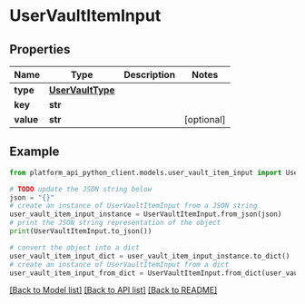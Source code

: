 # UserVaultItemInput


## Properties

Name | Type | Description | Notes
------------ | ------------- | ------------- | -------------
**type** | [**UserVaultType**](UserVaultType.md) |  | 
**key** | **str** |  | 
**value** | **str** |  | [optional] 

## Example

```python
from platform_api_python_client.models.user_vault_item_input import UserVaultItemInput

# TODO update the JSON string below
json = "{}"
# create an instance of UserVaultItemInput from a JSON string
user_vault_item_input_instance = UserVaultItemInput.from_json(json)
# print the JSON string representation of the object
print(UserVaultItemInput.to_json())

# convert the object into a dict
user_vault_item_input_dict = user_vault_item_input_instance.to_dict()
# create an instance of UserVaultItemInput from a dict
user_vault_item_input_from_dict = UserVaultItemInput.from_dict(user_vault_item_input_dict)
```
[[Back to Model list]](../README.md#documentation-for-models) [[Back to API list]](../README.md#documentation-for-api-endpoints) [[Back to README]](../README.md)


